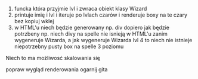 1. funcka która przyjmie lvl i zwraca obiekt klasy Wizard
2. printuje imię i lvl i iteruje po lvlach czarów i renderuje boxy na te czary bez kopiuj wklej
3. w HTML'u niech będzie generowany np. div dopiero jak będzie potrzbeny np. niech divy na spelle nie isnieją w HTML'u zanim wygeneruje Wizarda, a jak wygeneruje Wizarda lvl 4 to niech nie istnieje niepotrzebny pusty box na spelle 3 poziomu

Niech to ma możliwosć skalowania się

popraw wygląd renderowania
ogarnij gita